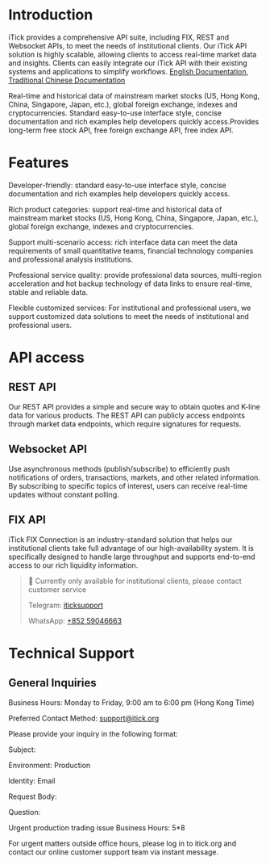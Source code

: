 # Introduction

iTick provides a comprehensive API suite, including FIX, REST and Websocket APIs, to meet the needs of institutional clients. Our iTick API solution is highly scalable, allowing clients to access real-time market data and insights. Clients can easily integrate our iTick API with their existing systems and applications to simplify workflows. [English Documentation](https://itick.readme.io), [Traditional Chinese Documentation](https://itick-hk.readme.io)

Real-time and historical data of mainstream market stocks (US, Hong Kong, China, Singapore, Japan, etc.), global foreign exchange, indexes and cryptocurrencies. Standard easy-to-use interface style, concise documentation and rich examples help developers quickly access.Provides long-term free stock API, free foreign exchange API, free index API.

# Features

Developer-friendly: standard easy-to-use interface style, concise documentation and rich examples help developers quickly access.

Rich product categories: support real-time and historical data of mainstream market stocks (US, Hong Kong, China, Singapore, Japan, etc.), global foreign exchange, indexes and cryptocurrencies.

Support multi-scenario access: rich interface data can meet the data requirements of small quantitative teams, financial technology companies and professional analysis institutions.

Professional service quality: provide professional data sources, multi-region acceleration and hot backup technology of data links to ensure real-time, stable and reliable data.

Flexible customized services: For institutional and professional users, we support customized data solutions to meet the needs of institutional and professional users.

# API access

## REST API

Our REST API provides a simple and secure way to obtain quotes and K-line data for various products. The REST API can publicly access endpoints through market data endpoints, which require signatures for requests.

## Websocket API

Use asynchronous methods (publish/subscribe) to efficiently push notifications of orders, transactions, markets, and other related information. By subscribing to specific topics of interest, users can receive real-time updates without constant polling.

## FIX API

iTick FIX Connection is an industry-standard solution that helps our institutional clients take full advantage of our high-availability system. It is specifically designed to handle large throughput and supports end-to-end access to our rich liquidity information.

> 📘 Currently only available for institutional clients, please contact customer service
>
> Telegram: [iticksupport](https://t.me/iticksupport)
>
> WhatsApp: [+852 59046663](https://wa.me/85259046663)

# Technical Support

## General Inquiries

Business Hours: Monday to Friday, 9:00 am to 6:00 pm (Hong Kong Time)

Preferred Contact Method: [support@itick.org](support@itick.org)

Please provide your inquiry in the following format:

Subject:

Environment: Production

Identity: Email

Request Body:

Question:

Urgent production trading issue
Business Hours: 5*8

For urgent matters outside office hours, please log in to itick.org and contact our online customer support team via instant message.
